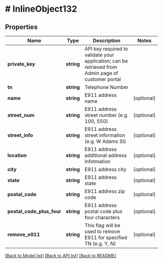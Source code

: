 # # InlineObject132

## Properties

Name | Type | Description | Notes
------------ | ------------- | ------------- | -------------
**private_key** | **string** | API key required to validate your application; can be retrieved from Admin page of customer portal |
**tn** | **string** | Telephone Number |
**name** | **string** | E911 address name | [optional]
**street_num** | **string** | E911 address street number (e.g. 100, 550) | [optional]
**street_info** | **string** | E911 address street information (e.g. W Adams St) | [optional]
**location** | **string** | E911 address additional address infotmation | [optional]
**city** | **string** | E911 address city | [optional]
**state** | **string** | E911 address state | [optional]
**postal_code** | **string** | E911 address zip code | [optional]
**postal_code_plus_four** | **string** | E911 address postal code plus four characters | [optional]
**remove_e911** | **string** | This flag will be used to remove E911 for specified TN (e.g. Y, N) | [optional]

[[Back to Model list]](../../README.md#models) [[Back to API list]](../../README.md#endpoints) [[Back to README]](../../README.md)
